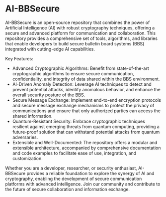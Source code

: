 # AI-BBSecure

AI-BBSecure is an open-source repository that combines the power of Artificial Intelligence (AI) with robust cryptography techniques, offering a secure and advanced platform for communication and collaboration. This repository provides a comprehensive set of tools, algorithms, and libraries that enable developers to build secure bulletin board systems (BBS) integrated with cutting-edge AI capabilities.

Key Features:

- Advanced Cryptographic Algorithms: Benefit from state-of-the-art cryptographic algorithms to ensure secure communication, confidentiality, and integrity of data shared within the BBS environment.
- AI-Driven Anomaly Detection: Leverage AI techniques to detect and prevent potential attacks, identify anomalous behavior, and enhance the overall security posture of the BBS.
- Secure Message Exchange: Implement end-to-end encryption protocols and secure message exchange mechanisms to protect the privacy of communications and ensure that only authorized parties can access the shared information.
- Quantum-Resistant Security: Embrace cryptographic techniques resilient against emerging threats from quantum computing, providing a future-proof solution that can withstand potential attacks from quantum adversaries.
- Extensible and Well-Documented: The repository offers a modular and extensible architecture, accompanied by comprehensive documentation and code examples to facilitate ease of use, integration, and customization.

Whether you are a developer, researcher, or security enthusiast, AI-BBSecure provides a reliable foundation to explore the synergy of AI and cryptography, enabling the development of secure communication platforms with advanced intelligence. Join our community and contribute to the future of secure collaboration and information exchange.

